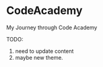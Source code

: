 CodeAcademy
===========

My Journey through Code Academy 

TODO: 
1. need to update content
2. maybe new theme. 
